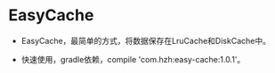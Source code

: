# EasyCache

- EasyCache，最简单的方式，将数据保存在LruCache和DiskCache中。

- 快速使用，gradle依赖，compile 'com.hzh:easy-cache:1.0.1'。